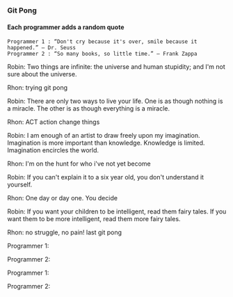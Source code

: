 ### Git Pong
#### Each programmer adds a random quote

```Example:
Programmer 1 : “Don't cry because it's over, smile because it happened.” ― Dr. Seuss
Programmer 2 : “So many books, so little time.” ― Frank Zappa
```

Robin: Two things are infinite: the universe and human stupidity; and I'm not sure about the universe.

Rhon: trying git pong

Robin: There are only two ways to live your life. One is as though nothing is a miracle. The other is as though everything is a miracle.

Rhon: ACT action change things

Robin: I am enough of an artist to draw freely upon my imagination. Imagination is more important than knowledge. Knowledge is limited. Imagination encircles the world. 

Rhon: I'm on the hunt for who i've not yet become

Robin: If you can't explain it to a six year old, you don't understand it yourself.

Rhon: One day or day one. You decide

Robin: If you want your children to be intelligent, read them fairy tales. If you want them to be more intelligent, read them more fairy tales.

Rhon: no struggle, no pain! last git pong

Programmer 1:

Programmer 2:

Programmer 1:

Programmer 2:
